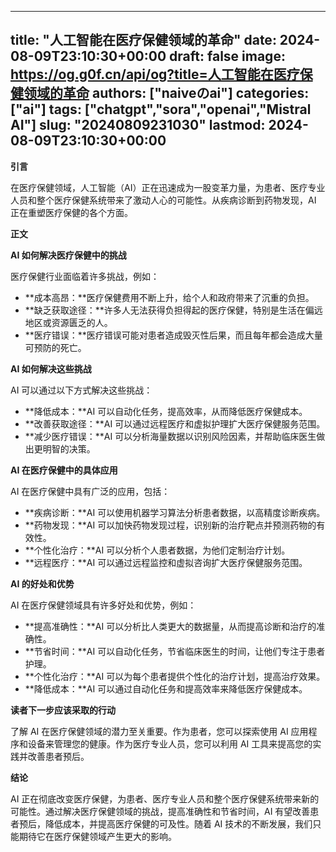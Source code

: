 
---
title: "人工智能在医疗保健领域的革命"
date: 2024-08-09T23:10:30+00:00
draft: false
image: https://og.g0f.cn/api/og?title=人工智能在医疗保健领域的革命
authors: ["naiveのai"]
categories: ["ai"]
tags: ["chatgpt","sora","openai","Mistral AI"]
slug: "20240809231030"
lastmod: 2024-08-09T23:10:30+00:00
---
**引言**

在医疗保健领域，人工智能（AI）正在迅速成为一股变革力量，为患者、医疗专业人员和整个医疗保健系统带来了激动人心的可能性。从疾病诊断到药物发现，AI 正在重塑医疗保健的各个方面。

**正文**

**AI 如何解决医疗保健中的挑战**

医疗保健行业面临着许多挑战，例如：

- **成本高昂：**医疗保健费用不断上升，给个人和政府带来了沉重的负担。
- **缺乏获取途径：**许多人无法获得负担得起的医疗保健，特别是生活在偏远地区或资源匮乏的人。
- **医疗错误：**医疗错误可能对患者造成毁灭性后果，而且每年都会造成大量可预防的死亡。

**AI 如何解决这些挑战**

AI 可以通过以下方式解决这些挑战：

- **降低成本：**AI 可以自动化任务，提高效率，从而降低医疗保健成本。
- **改善获取途径：**AI 可以通过远程医疗和虚拟护理扩大医疗保健服务范围。
- **减少医疗错误：**AI 可以分析海量数据以识别风险因素，并帮助临床医生做出更明智的决策。

**AI 在医疗保健中的具体应用**

AI 在医疗保健中具有广泛的应用，包括：

- **疾病诊断：**AI 可以使用机器学习算法分析患者数据，以高精度诊断疾病。
- **药物发现：**AI 可以加快药物发现过程，识别新的治疗靶点并预测药物的有效性。
- **个性化治疗：**AI 可以分析个人患者数据，为他们定制治疗计划。
- **远程医疗：**AI 可以通过远程监控和虚拟咨询扩大医疗保健服务范围。

**AI 的好处和优势**

AI 在医疗保健领域具有许多好处和优势，例如：

- **提高准确性：**AI 可以分析比人类更大的数据量，从而提高诊断和治疗的准确性。
- **节省时间：**AI 可以自动化任务，节省临床医生的时间，让他们专注于患者护理。
- **个性化治疗：**AI 可以为每个患者提供个性化的治疗计划，提高治疗效果。
- **降低成本：**AI 可以通过自动化任务和提高效率来降低医疗保健成本。

**读者下一步应该采取的行动**

了解 AI 在医疗保健领域的潜力至关重要。作为患者，您可以探索使用 AI 应用程序和设备来管理您的健康。作为医疗专业人员，您可以利用 AI 工具来提高您的实践并改善患者预后。

**结论**

AI 正在彻底改变医疗保健，为患者、医疗专业人员和整个医疗保健系统带来新的可能性。通过解决医疗保健领域的挑战，提高准确性和节省时间，AI 有望改善患者预后，降低成本，并提高医疗保健的可及性。随着 AI 技术的不断发展，我们只能期待它在医疗保健领域产生更大的影响。